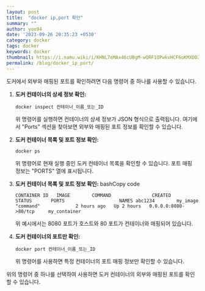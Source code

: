 ```yaml
---
layout: post
title:  "docker ip,port 확인"
summary: ""
author: yoo94
date: '2023-09-26 20:35:23 +0530'
category: docker
tags: docker
keywords: docker
thumbnail: https://i.namu.wiki/i/KHNL7eMAx46cUBgM-wQRF1OPwkvHCF6oKMXDD3MpOwiUZedqQ_IZuA-vI2d1jMZIkDm9zQCFxb4FFS1HKvqJd5iHeA3PYSFRBYOYewHg6wvR4BwrQjucTirP9s5I4GGtpGBrtAqGgKl_vlGROsWrTA.svg
permalink: /blog/docker_ip_port/
---
```

도커에서 외부와 매핑된 포트를 확인하려면 다음 명령어 중 하나를 사용할 수 있습니다.

1. **도커 컨테이너의 상세 정보 확인:**

   `docker inspect 컨테이너_이름_또는_ID`

   위 명령어를 실행하면 컨테이너의 상세 정보가 JSON 형식으로 출력됩니다. 여기에서 "Ports" 섹션을 찾아보면 외부와 매핑된 포트 정보를 확인할 수 있습니다.

2. **도커 컨테이너 목록 및 포트 정보 확인:**

   `docker ps`

   위 명령어로 현재 실행 중인 도커 컨테이너 목록을 확인할 수 있습니다. 포트 매핑 정보는 "PORTS" 열에 표시됩니다.

2. **도커 컨테이너 목록 및 포트 정보 확인:**
   bashCopy code

   `CONTAINER ID   IMAGE        COMMAND               CREATED       STATUS       PORTS                    NAMES abc1234        my_image     "command"             2 hours ago   Up 2 hours   0.0.0.0:8080->80/tcp     my_container`

   위 예시에서는 8080 포트가 호스트와 80 포트가 컨테이너와 매핑되어 있습니다.

3. **도커 컨테이너의 포트만 확인:**

   `docker port 컨테이너_이름_또는_ID`

   위 명령어를 사용하면 특정 컨테이너의 포트 매핑 정보만 확인할 수 있습니다.


위의 명령어 중 하나를 선택하여 사용하면 도커 컨테이너의 외부와 매핑된 포트를 확인할 수 있습니다.